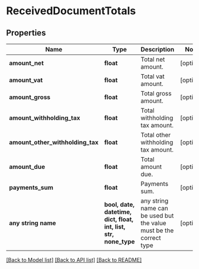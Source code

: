 # ReceivedDocumentTotals



## Properties
Name | Type | Description | Notes
------------ | ------------- | ------------- | -------------
**amount_net** | **float** | Total net amount. | [optional] 
**amount_vat** | **float** | Total vat amount. | [optional] 
**amount_gross** | **float** | Total gross amount. | [optional] 
**amount_withholding_tax** | **float** | Total withholding tax amount. | [optional] 
**amount_other_withholding_tax** | **float** | Total other withholding tax amount. | [optional] 
**amount_due** | **float** | Total amount due. | [optional] 
**payments_sum** | **float** | Payments sum. | [optional] 
**any string name** | **bool, date, datetime, dict, float, int, list, str, none_type** | any string name can be used but the value must be the correct type | [optional]

[[Back to Model list]](../README.md#documentation-for-models) [[Back to API list]](../README.md#documentation-for-api-endpoints) [[Back to README]](../README.md)



